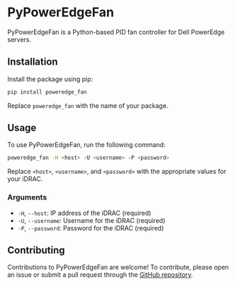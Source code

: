 # PyPowerEdgeFan

PyPowerEdgeFan is a Python-based PID fan controller for Dell PowerEdge servers.

## Installation

Install the package using pip:

```bash
pip install poweredge_fan
```

Replace `poweredge_fan` with the name of your package.

## Usage

To use PyPowerEdgeFan, run the following command:

```bash
poweredge_fan -H <host> -U <username> -P <password>
```

Replace `<host>`, `<username>`, and `<password>` with the appropriate values for your iDRAC.

### Arguments

- `-H`, `--host`: IP address of the iDRAC (required)
- `-U`, `--username`: Username for the iDRAC (required)
- `-P`, `--password`: Password for the iDRAC (required)

## Contributing

Contributions to PyPowerEdgeFan are welcome! To contribute, please open an issue or submit a pull request through the [GitHub repository](https://github.com/valkjsaaa/PyPowerEdgeFan).